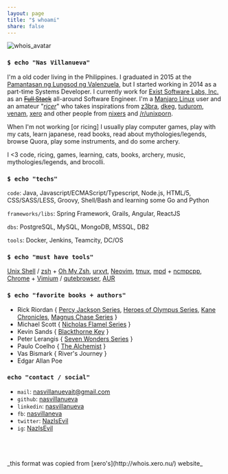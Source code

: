 ```yaml
---
layout: page
title: "$ whoami"
share: false
---
```


![whois_avatar][whois_avatar]

### `$ echo "Nas Villanueva"`

I'm a <span id="age"></span> old coder living in the Philippines. I graduated in 2015 at the [Pamantasan ng Lungsod ng Valenzuela][plv], but I started working in 2014 as a part-time Systems Developer. I currently work for [Exist Software Labs, Inc.][exist] as an  [~~Full Stack~~][commitstrip-fullstack] all-around Software Engineer. I'm a [Manjaro Linux][manjaro] user and an amateur "[_ricer_][ricing]" who takes inspirations from [z3bra][z3bra], [dkeg][dkeg], [tudurom][tudurom], [venam][venam], [xero][xero] and other people from [nixers][nixers] and [/r/unixporn][unixporn]. 

When I'm not working [or ricing] I usually play computer games, play with my cats, learn japanese, read books, read about mythologies/legends, browse Quora, play some instruments, and do some archery.

<p id="tldr">I <3 code, ricing, games, learning, cats, books, archery, music, mythologies/legends, and brocolli.</p>

### `$ echo "techs"`

`code`: Java, Javascript/ECMAScript/Typescript, Node.js, HTML/5, CSS/SASS/LESS, Groovy, Shell/Bash and learning some Go and Python 

`frameworks/libs`: Spring Framework, Grails, Angular, ReactJS 

`dbs`: PostgreSQL, MySQL, MongoDB, MSSQL, DB2

`tools`: Docker, Jenkins, Teamcity, DC/OS

### `$ echo "must have tools"`

[Unix Shell][unixshell] / [zsh][zsh] + [Oh My Zsh][omz], [urxvt][urxvt], [Neovim][nvim], [tmux][tmux], [mpd][mpd] + [ncmpcpp][ncmpcpp], [Chrome][chrome] + [Vimium][vimium] / [qutebrowser][qutebrowser], [AUR][aur]  

### `$ echo "favorite books + authors"`

- Rick Riordan { [Percy Jackson Series][pjos], [Heroes of Olympus Series][hoos], [Kane Chronicles][kane], [Magnus Chase Series][magnus] }
- Michael Scott { [Nicholas Flamel Series][nicholas] }
- Kevin Sands { [Blackthorne Key][blackthorne] }
- Peter Lerangis { [Seven Wonders Series][sevenwonder] }
- Paulo Coelho { [The Alchemist][alchemist] }
- Vas Bismark { River's Journey }
- Edgar Allan Poe

### `echo "contact / social"`

- `mail`: [nasvillanuevait@gmail.com](mailto:nasvillanuevait@gmail.com)
- `github`: [nasvillanueva](https://github.com/nasvillanueva)
- `linkedin`: [nasvillanueva](https://www.linkedin.com/in/nasvillanueva/)
- `fb`: [nasvillaneva](https://fb.com/nasvillanueva)
- `twitter`: [NazIsEvil](https://twitter.com/NazIsEvil)
- `ig`: [NazIsEvil](https://www.instagram.com/nazisevil/)



<br/>
<br/>
<br/>
_this format was copied from [xero's](http://whois.xero.nu/) website_


[whois_avatar]: {{site.url}}/images/whois_avatar.jpg
[plv]: http://plv.edu.ph
[exist]: https://exist.com
[commitstrip-fullstack]: http://www.commitstrip.com/en/2016/11/07/which-full-stack-developer-are-you/
[manjaro]: https://manjaro.org
[ricing]: https://www.reddit.com/r/unixporn/wiki/themeing/dictionary#wiki_rice
[z3bra]: http://z3bra.org
[dkeg]: https://github.com/dkeg
[tudurom]: https://tudurom.github.io
[venam]: https://venam.nixers.net
[xero]: http://xero.nu
[nixers]: https://nixers.net
[unixporn]: https://reddit.com/r/unixporn
[unixshell]: https://en.wikipedia.org/wiki/Unix_shell
[zsh]: http://www.zsh.org/
[omz]: https://github.com/robbyrussell/oh-my-zsh
[urxvt]: http://software.schmorp.de/pkg/rxvt-unicode.html
[nvim]: https://neovim.io/
[tmux]: https://github.com/tmux/tmux
[mpd]: https://www.musicpd.org/
[ncmpcpp]: https://github.com/arybczak/ncmpcpp
[chrome]: https://www.google.com/chrome/
[vimium]: https://chrome.google.com/webstore/detail/vimium/dbepggeogbaibhgnhhndojpepiihcmeb?hl=en
[qutebrowser]: https://www.qutebrowser.org/
[aur]: https://aur.archlinux.org/
[pjos]: http://rickriordan.com/series/percy-jackson-and-the-olympians/
[hoos]: http://rickriordan.com/series/the-heroes-of-olympus/
[kane]: http://rickriordan.com/series/kane-chronicles/
[magnus]: http://rickriordan.com/series/magnus-chase-and-the-gods-of-asgard/
[nicholas]: https://en.wikipedia.org/wiki/The_Secrets_of_the_Immortal_Nicholas_Flamel
[blackthorne]: http://www.goodreads.com/book/show/23270216-the-blackthorn-key
[sevenwonder]: http://www.sevenwondersbooks.com/
[alchemist]: https://en.wikipedia.org/wiki/The_Alchemist_(novel)


